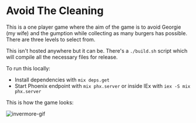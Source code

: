 # Avoid The Cleaning

This is a one player game where the aim of the game is to avoid Georgie (my wife) and the gumption while collecting as many burgers has possible. There are 
three levels to select from.

This isn't hosted anywhere but it can be. There's a `./build.sh` script which will compile all the necessary files for release.

To run this locally:
  * Install dependencies with `mix deps.get`
  * Start Phoenix endpoint with `mix phx.server` or inside IEx with `iex -S mix phx.server`

This is how the game looks:

![invermore-gif](https://user-images.githubusercontent.com/50910966/192749631-f40aa23c-3d26-4508-b041-b1061169f4d1.gif)
